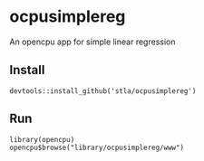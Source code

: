 # ocpusimplereg
An opencpu app for simple linear regression

## Install

```
devtools::install_github('stla/ocpusimplereg')
```

## Run 

```
library(opencpu)
opencpu$browse("library/ocpusimplereg/www")
```
